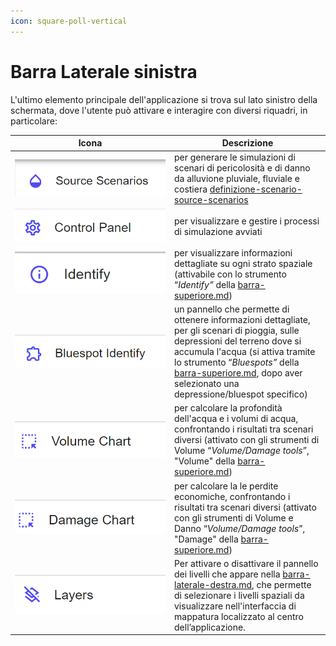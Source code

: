 ```yaml
---
icon: square-poll-vertical
---
```


# Barra Laterale sinistra



L'ultimo elemento principale dell'applicazione si trova sul lato sinistro della schermata, dove l'utente può attivare e interagire con diversi riquadri, in particolare:



<table><thead><tr><th width="241">Icona</th><th>Descrizione</th></tr></thead><tbody><tr><td><img src="../.gitbook/assets/image (31).png" alt="" data-size="original"></td><td>per generare le simulazioni di scenari di pericolosità e di danno da alluvione pluviale, fluviale e costiera <a data-mention href="../simulazioni-allagamento-pericolo-e-danno/definizione-scenario-source-scenarios/">definizione-scenario-source-scenarios</a></td></tr><tr><td><img src="../.gitbook/assets/image (32).png" alt="" data-size="original"></td><td>per visualizzare e gestire i processi di simulazione avviati</td></tr><tr><td><img src="../.gitbook/assets/image (33).png" alt="" data-size="original"></td><td>per visualizzare informazioni dettagliate su ogni strato spaziale (attivabile con lo strumento “<em>Identify”</em> della <a data-mention href="barra-superiore.md">barra-superiore.md</a>)</td></tr><tr><td><img src="../.gitbook/assets/image (34).png" alt="" data-size="original"></td><td>un pannello che permette di ottenere informazioni dettagliate, per gli scenari di pioggia, sulle depressioni del terreno dove si accumula l'acqua (si attiva tramite lo strumento “<em>Bluespots”</em> della <a data-mention href="barra-superiore.md">barra-superiore.md</a>, dopo aver selezionato una depressione/bluespot specifico)</td></tr><tr><td><img src="../.gitbook/assets/image (35).png" alt="" data-size="original"></td><td>per calcolare la profondità dell'acqua e i volumi di acqua, confrontando i risultati tra scenari diversi (attivato con gli strumenti di Volume “<em>Volume/Damage tools</em>”,  "Volume" della <a data-mention href="barra-superiore.md">barra-superiore.md</a>)</td></tr><tr><td><img src="../.gitbook/assets/image (36).png" alt="" data-size="original"></td><td>per calcolare la le perdite economiche, confrontando i risultati tra scenari diversi (attivato con gli strumenti di Volume e Danno “<em>Volume/Damage tools</em>”, "Damage" della <a data-mention href="barra-superiore.md">barra-superiore.md</a>)</td></tr><tr><td><img src="../.gitbook/assets/image (37).png" alt="" data-size="original"></td><td>Per attivare o disattivare il pannello dei livelli che appare nella <a data-mention href="barra-laterale-destra.md">barra-laterale-destra.md</a>, che permette di selezionare i livelli spaziali da visualizzare nell'interfaccia di mappatura localizzato al centro dell’applicazione.</td></tr></tbody></table>

